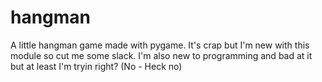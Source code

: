 # hangman
A little hangman game made with pygame. It's crap but I'm new with this module so cut me some slack.
I'm also new to programming and bad at it but at least I'm tryin right? (No - Heck no)

